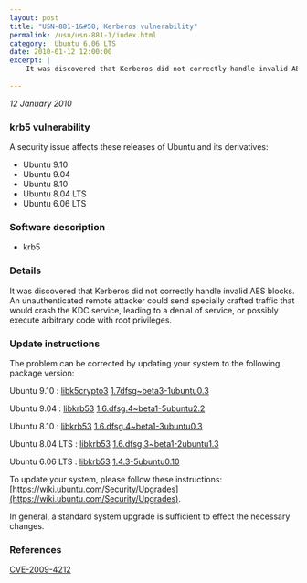 ```yaml
---
layout: post
title: "USN-881-1&#58; Kerberos vulnerability"
permalink: /usn/usn-881-1/index.html
category:  Ubuntu 6.06 LTS
date: 2010-01-12 12:00:00
excerpt: |
    It was discovered that Kerberos did not correctly handle invalid AES blocks.  An unauthenticated remote attacker could send specially crafted traffic that would crash the KDC service, leading to a denial of service, or possibly execute arbitrary code with root privileges. 
    
--- 
```

 
 

*12 January 2010*

### krb5 vulnerability

A security issue affects these releases of Ubuntu and its derivatives:

* Ubuntu 9.10
* Ubuntu 9.04
* Ubuntu 8.10
* Ubuntu 8.04 LTS
* Ubuntu 6.06 LTS

### Software description

* krb5 

### Details

It was discovered that Kerberos did not correctly handle invalid AES blocks. An unauthenticated remote attacker could send specially crafted traffic that would crash the KDC service, leading to a denial of service, or possibly execute arbitrary code with root privileges. 

### Update instructions

The problem can be corrected by updating your system to the following package version:

Ubuntu 9.10
 : [libk5crypto3](https://launchpad.net/ubuntu/+source/krb5) <span> [1.7dfsg~beta3-1ubuntu0.3](https://launchpad.net/ubuntu/+source/krb5/1.7dfsg~beta3-1ubuntu0.3) </span> 

Ubuntu 9.04
 : [libkrb53](https://launchpad.net/ubuntu/+source/krb5) <span> [1.6.dfsg.4~beta1-5ubuntu2.2](https://launchpad.net/ubuntu/+source/krb5/1.6.dfsg.4~beta1-5ubuntu2.2) </span> 

Ubuntu 8.10
 : [libkrb53](https://launchpad.net/ubuntu/+source/krb5) <span> [1.6.dfsg.4~beta1-3ubuntu0.3](https://launchpad.net/ubuntu/+source/krb5/1.6.dfsg.4~beta1-3ubuntu0.3) </span> 

Ubuntu 8.04 LTS
 : [libkrb53](https://launchpad.net/ubuntu/+source/krb5) <span> [1.6.dfsg.3~beta1-2ubuntu1.3](https://launchpad.net/ubuntu/+source/krb5/1.6.dfsg.3~beta1-2ubuntu1.3) </span> 

Ubuntu 6.06 LTS
 : [libkrb53](https://launchpad.net/ubuntu/+source/krb5) <span> [1.4.3-5ubuntu0.10](https://launchpad.net/ubuntu/+source/krb5/1.4.3-5ubuntu0.10) </span> 

To update your system, please follow these instructions: [https://wiki.ubuntu.com/Security/Upgrades](https://wiki.ubuntu.com/Security/Upgrades).

In general, a standard system upgrade is sufficient to effect the necessary changes. 

### References

 
 [CVE-2009-4212](http://people.ubuntu.com/~ubuntu-security/cve/CVE-2009-4212)
 

